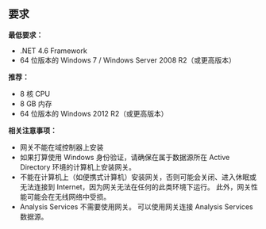 ## <a name="requirements"></a>要求
**最低要求：**

* .NET 4.6 Framework
* 64 位版本的 Windows 7 / Windows Server 2008 R2（或更高版本）

**推荐：**

* 8 核 CPU
* 8 GB 内存
* 64 位版本的 Windows 2012 R2（或更高版本）

**相关注意事项：**

* 网关不能在域控制器上安装
* 如果打算使用 Windows 身份验证，请确保在属于数据源所在 Active Directory 环境的计算机上安装网关。
* 不能在计算机上（如便携式计算机）安装网关，否则可能会关闭、进入休眠或无法连接到 Internet，因为网关无法在任何的此类环境下运行。 此外，网关性能可能会在无线网络中受损。
* Analysis Services 不需要使用网关。 可以使用网关连接 Analysis Services 数据源。


